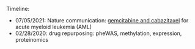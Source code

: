 Timeline: 
* 07/05/2021: Nature communication: [gemcitabine and cabazitaxel](https://www.nature.com/articles/s41467-019-09917-0) for acute myeloid leukemia (AML)
* 02/28/2020: drug repurposing: pheWAS, methylation, expression, proteinomics

